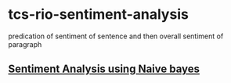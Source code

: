 # tcs-rio-sentiment-analysis
predication of sentiment of sentence and then overall sentiment of paragraph
 ## [Sentiment Analysis using Naive bayes](/tcsrio_project.ipynb)
